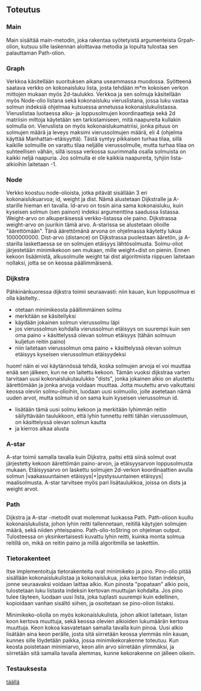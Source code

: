 ## Toteutus

### Main
Main sisältää main-metodin, joka rakentaa syötetyistä argumenteista Grpah-olion, kutsuu sille laskennan aloittavaa metodia ja lopulta tulostaa sen palauttaman Path-olion.

### Graph

Verkkoa käsitellään suorituksen aikana useammassa muodossa. Syötteenä saatava verkko on kokonaisluku lista, josta tehdään m*m kokoisen verkon mittojen mukaan myös 2d-taulukko. Verkkoa ja sen solmuja käsitellään myös Node-olio listana sekä kokonaisluku vieruslistana, jossa luku vastaa solmun indeksiä ohjelmaa kutsuessa annetussa kokonaislukulistassa. 
Vieruslistaa luotaessa alku- ja loppusolmujen koordinaatteja sekä 2d matriisin mittoja käytetään sen tarkistamiseen, mitä naapureita kullakin solmulla on. Vieruslista on myös kokonaislukumatriisi, jonka pituus on solmujen määrä ja leveys maksimi vierussolmujen määrä, eli 4 (ohjelma käyttää Manhattan-etäisyyttä). Tästä syntyy pikkaisen turhaa tilaa, sillä kaikille solmuille on varattu tilaa neljälle vierussolmulle, mutta turhaa tilaa on suhteellisen vähän, sillä isossa verkossa suurimmalla osalla solmuista on kaikki neljä naapuria.
Jos solmulla ei ole kaikkia naapureita, tyhjiin lista-alkioihin laitetaan -1.


### Node

Verkko koostuu node-olioista, jotka pitävät sisällään 3 eri kokonaislukuarvoa; id, weight ja dist. Nämä alustetaan Dijkstralle ja A-starille hieman eri tavalla.
Id-arvo on tosin aina sama kokonaisluku, kuin kyseisen solmun (sen painon) indeksi argumenttina saadussa listassa.
Weight-arvo on alkuperäisessä verkko-listassa ole paino. Dijkstrassa weight-arvo on juurikin tämä arvo. A-starissa se alustetaan olioille "äärettömään". Tänä äärettömänä arvona on ohjelmassa käytetty lukua 1000000000.
Dist-arvo (distance) on Dijkstrassa puolestaan ääretön, ja A-starilla laskettaessa se on solmujen etäisyys lähtösolmusta.
Solmu-oliot järjestetään minimikekoon sen mukaan, mille weight+dist on pienin. Ennen kekoon lisäämistä, alkusolmulle weight tai dist algoritmista riippuen laitetaan nollaksi, jotta se on keossa päälimmäisenä.


### Dijkstra

Pähkinänkuoressa dijkstra toimii seuraavasti: niin kauan, kun loppusolmua ei olla käsitelty.. 
* otetaan minimikeosta päällimmäinen solmu  
* merkitään se käsitellyksi
* käydään jokainen solmun vierussolmu läpi
* jos vierussolmun kohdalla vierussolmun etäisyys on suurempi kuin sen oma paino + käsittelyssä olevan solmun etäisyys (tähän solmuun kuljetun reitin paino)
* niin laitetaan vierussolmun oma paino + käsittelyssä olevan solmun etäisyys kyseisen vierussolmun etäisyydeksi

huom! näin ei voi käytännössä tehdä, koska solmujen arvoja ei voi muuttaa enää sen jälkeen, kun ne on laitettu kekoon. Tämän vuoksi dijkstraa varten tarvitaan uusi kokonaislukutaulukko "dists", jonka jokainen alkio on alustettu äärettömään ja jonka arvoja voidaan muuttaa. Jotta muutettu arvo vaikuttaisi keossa oleviin solmu-olioihin, luodaan uusi solmuolio, jolle asetetaan nämä uuden arvot, mutta solmun id on sama kuin kyseisen vierussolmun id.

* lisätään tämä uusi solmu kekoon ja merkitään lyhimmän reitin säilyttävään taulukkoon, että lyhin tunnettu reitti tähän vierussolmuun, on käsittelyssä olevan solmun kautta
* ja kierros alkaa alusta


### A-star

A-star toimii samalla tavalla kuin Dijkstra, paitsi että siinä solmut ovat järjestetty kekoon äärettömän paino-arvon, ja etäisyysarvon loppusolmusta mukaan. Etäisyysarvo on laskettu solmujen 2d-verkon koordinaattien avulla solmun |vaakasuuntainen etäisyys|+|pystysuuntainen etäisyys| maalisolmusta. A-star tarvitsee myös pari lisätaulukkoa, joissa on dists ja weight arvot.


### Path

Dijkstra ja A-star -metodit ovat molemmat luokassa Path. Path-olioon kuullu kokonaislukulista, johon lyhin reitti tallennetaan, reitillä käytyjen solmujen määrä, sekä niiden yhteispaino.
Path-olio-toString on ohjelman output. Tulosteessa on yksinkertaisesti kuvattu lyhin reitti, kuinka monta solmua reitillä on, mikä on reitin paino ja millä algoritmilla se laskettiin.


### Tietorakenteet

Itse implementoituja tietorakenteita ovat minimikeko ja pino.
Pino-olio pitää sisällään kokonaislukulistaa ja kokonaislukua, joka kertoo listan indeksin, jonne seuraavaksi voidaan laittaa alkio. Kun pinosta "popataan" alkio pois, tulostetaan luku listasta indeksin kertovan muuttujan kohdalta. Jos pino tulee täyteen, luodaan uusi lista, joka tuplasti suurempi kuin edellinen, kopioidaan vanhan sisältö siihen, ja osoitetaan se pino-olion listaksi.

Minimikeko-oliolla on myös kokonaislukulista, johon alkiot laitetaan, listan koon kertova muuttuja, sekä keossa olevien alkioiden lukumäärän kertova muuttuja. Keon kokoa kasvatetaan samalla tavalla kuin pinoa. Uusi alkio lisätään aina keon perälle, josta sitä siirretään keossa ylemmäs niin kauan, kunnes sille löydetään paikka, jossa minimikekorakenne toteutuu. Kun keosta poistetaan minimiarvo, keon alin arvo siirretään ylimmäksi, ja siirretään sitä samalla tavalla alemmas, kunne kekorakenne on jälleen oikein.


### Testauksesta
[täällä](https://github.com/inkeriV/lazy-route/blob/master/documentation/testaus.md)
